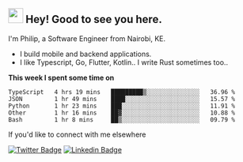 <h2><img src="https://slackmojis.com/emojis/3643-cool-doge/download" width="30"/> Hey! Good to see you here.</h2>

<p>I'm Philip, a Software Engineer from Nairobi, KE. 

- I build mobile and backend applications.
- I like Typescript, Go, Flutter, Kotlin.. I write Rust sometimes too..</p>

**This week I spent some time on**
<!--START_SECTION:waka-->

```text
TypeScript   4 hrs 19 mins   █████████▒░░░░░░░░░░░░░░░   36.96 %
JSON         1 hr 49 mins    ████░░░░░░░░░░░░░░░░░░░░░   15.57 %
Python       1 hr 23 mins    ███░░░░░░░░░░░░░░░░░░░░░░   11.91 %
Other        1 hr 16 mins    ██▓░░░░░░░░░░░░░░░░░░░░░░   10.88 %
Bash         1 hr 8 mins     ██▒░░░░░░░░░░░░░░░░░░░░░░   09.79 %
```

<!--END_SECTION:waka-->

If you'd like to connect with me elsewhere

[![Twitter Badge](https://img.shields.io/badge/-Twitter-1ca0f1?style=flat-square&labelColor=1ca0f1&logo=twitter&logoColor=white&link=https://twitter.com/_diogorodrigues)](https://twitter.com/kimathiphil)  [![Linkedin Badge](https://img.shields.io/badge/-LinkedIn-blue?style=flat-square&logo=Linkedin&logoColor=white&link=https://www.linkedin.com/in/philip-kimathi-2604a9114/)](https://www.linkedin.com/in/philip-kimathi-2604a9114/)
